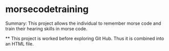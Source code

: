 # morsecodetraining
Summary:
This project allows the individual to remember morse code and train their hearing skills in morse code.

** This project is worked before exploring Git Hub. Thus it is combined into an HTML file.
